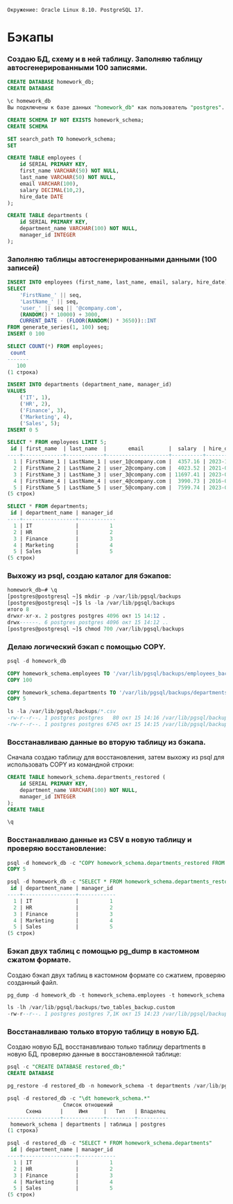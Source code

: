 ```
Окружение: Oracle Linux 8.10. PostgreSQL 17.
```
# Бэкапы
### Создаю БД, схему и в ней таблицу. Заполняю таблицу автосгенерированными 100 записями.
```sql
CREATE DATABASE homework_db;
CREATE DATABASE

\c homework_db
Вы подключены к базе данных "homework_db" как пользователь "postgres".

CREATE SCHEMA IF NOT EXISTS homework_schema;
CREATE SCHEMA

SET search_path TO homework_schema;
SET

CREATE TABLE employees (
    id SERIAL PRIMARY KEY,
    first_name VARCHAR(50) NOT NULL,
    last_name VARCHAR(50) NOT NULL,
    email VARCHAR(100),
    salary DECIMAL(10,2),
    hire_date DATE
);

CREATE TABLE departments (
    id SERIAL PRIMARY KEY,
    department_name VARCHAR(100) NOT NULL,
    manager_id INTEGER
);
```
### Заполняю таблицы автосгенерированными данными (100 записей)
```sql
INSERT INTO employees (first_name, last_name, email, salary, hire_date)
SELECT 
    'FirstName_' || seq,
    'LastName_' || seq,
    'user_' || seq || '@company.com',
    (RANDOM() * 10000) + 3000,
    CURRENT_DATE - (FLOOR(RANDOM() * 3650))::INT
FROM generate_series(1, 100) seq;
INSERT 0 100

SELECT COUNT(*) FROM employees;
 count
-------
   100
(1 строка)

INSERT INTO departments (department_name, manager_id)
VALUES 
    ('IT', 1),
    ('HR', 2),
    ('Finance', 3),
    ('Marketing', 4),
    ('Sales', 5);
INSERT 0 5

SELECT * FROM employees LIMIT 5;
 id | first_name  | last_name  |       email        |  salary  | hire_date
----+-------------+------------+--------------------+----------+------------
  1 | FirstName_1 | LastName_1 | user_1@company.com |  4357.16 | 2023-10-23
  2 | FirstName_2 | LastName_2 | user_2@company.com |  4023.52 | 2021-04-23
  3 | FirstName_3 | LastName_3 | user_3@company.com | 11697.41 | 2023-06-19
  4 | FirstName_4 | LastName_4 | user_4@company.com |  3990.73 | 2016-07-07
  5 | FirstName_5 | LastName_5 | user_5@company.com |  7599.74 | 2023-09-24
(5 строк)

SELECT * FROM departments;
 id | department_name | manager_id
----+-----------------+------------
  1 | IT              |          1
  2 | HR              |          2
  3 | Finance         |          3
  4 | Marketing       |          4
  5 | Sales           |          5
(5 строк)
```
### Выхожу из psql, создаю каталог для бэкапов:
```sql
homework_db=# \q
[postgres@postgresql ~]$ mkdir -p /var/lib/pgsql/backups
[postgres@postgresql ~]$ ls -la /var/lib/pgsql/backups
итого 8
drwxr-xr-x. 2 postgres postgres 4096 окт 15 14:12 .
drwx------. 6 postgres postgres 4096 окт 15 14:12 ..
[postgres@postgresql ~]$ chmod 700 /var/lib/pgsql/backups
```
### Делаю логический бэкап с помощью COPY.
```sql
psql -d homework_db

COPY homework_schema.employees TO '/var/lib/pgsql/backups/employees_backup.csv' WITH CSV HEADER;
COPY 100

COPY homework_schema.departments TO '/var/lib/pgsql/backups/departments_backup.csv' WITH CSV HEADER;
COPY 5

ls -la /var/lib/pgsql/backups/*.csv
-rw-r--r--. 1 postgres postgres   80 окт 15 14:16 /var/lib/pgsql/backups/departments_backup.csv
-rw-r--r--. 1 postgres postgres 6745 окт 15 14:15 /var/lib/pgsql/backups/employees_backup.csv
```
### Восстанавливаю данные во вторую таблицу из бэкапа.
Сначала создаю таблицу для восстановления, затем выхожу из psql для использовать COPY из командной строки:
```sql
CREATE TABLE homework_schema.departments_restored (
    id SERIAL PRIMARY KEY,
    department_name VARCHAR(100) NOT NULL,
    manager_id INTEGER
);
CREATE TABLE

\q
```
### Восстанавливаю данные из CSV в новую таблицу и проверяю восстановление:
```sql
psql -d homework_db -c "COPY homework_schema.departments_restored FROM '/var/lib/pgsql/backups/departments_backup.csv' WITH CSV HEADER"
COPY 5

psql -d homework_db -c "SELECT * FROM homework_schema.departments_restored"
 id | department_name | manager_id
----+-----------------+------------
  1 | IT              |          1
  2 | HR              |          2
  3 | Finance         |          3
  4 | Marketing       |          4
  5 | Sales           |          5
(5 строк)
```
### Бэкап двух таблиц с помощью pg_dump в кастомном сжатом формате.
Создаю бэкап двух таблиц в кастомном формате со сжатием, проверяю созданный файл.
```sql
pg_dump -d homework_db -t homework_schema.employees -t homework_schema.departments -F c -Z 6 -f /var/lib/pgsql/backups/two_tables_backup.custom

ls -lh /var/lib/pgsql/backups/two_tables_backup.custom
-rw-r--r--. 1 postgres postgres 7,1K окт 15 14:23 /var/lib/pgsql/backups/two_tables_backup.custom
```
### Восстанавливаю только вторую таблицу в новую БД.
Создаю новую БД, восстанавливаю только таблицу departments в новую БД, проверяю данные в восстановленной таблице:
```sql
psql -c "CREATE DATABASE restored_db;"
CREATE DATABASE

pg_restore -d restored_db -n homework_schema -t departments /var/lib/pgsql/backups/two_tables_backup.custom

psql -d restored_db -c "\dt homework_schema.*"
                  Список отношений
      Схема      |     Имя     |   Тип   | Владелец
-----------------+-------------+---------+----------
 homework_schema | departments | таблица | postgres
(1 строка)

psql -d restored_db -c "SELECT * FROM homework_schema.departments"
 id | department_name | manager_id
----+-----------------+------------
  1 | IT              |          1
  2 | HR              |          2
  3 | Finance         |          3
  4 | Marketing       |          4
  5 | Sales           |          5
(5 строк)
```

